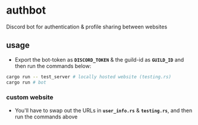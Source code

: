 # authbot
Discord bot for authentication & profile sharing between websites

## usage
- Export the bot-token as **`DISCORD_TOKEN`** & the guild-id as **`GUILD_ID`** and then run the commands below:
```bash
cargo run -- test_server # locally hosted website (testing.rs)
cargo run # bot
```
### custom website
- You'll have to swap out the URLs in **`user_info.rs`** & **`testing.rs`**, and then run the commands above
